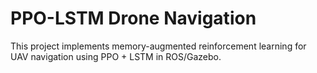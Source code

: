 # PPO-LSTM Drone Navigation

This project implements memory-augmented reinforcement learning for UAV navigation using PPO + LSTM in ROS/Gazebo.


